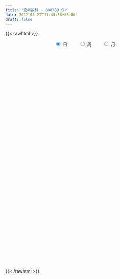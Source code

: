 ```yaml
---
title: "宏华数科 - 688789.SH"
date: 2022-06-27T17:43:58+08:00
draft: false
---
```

{{< rawhtml >}}
    <div style="text-align: center">
        <label style="padding: 1rem;"><input style="margin-right: .5rem" type="radio" name="period" value="D" checked onclick="period_change(this)">日</label>
        <label style="padding: 1rem;"><input style="margin-right: .5rem" type="radio" name="period" value="W" onclick="period_change(this)">周</label>
        <label style="padding: 1rem;"><input style="margin-right: .5rem" type="radio" name="period" value="M" onclick="period_change(this)">月</label>
    </div>
    <div id="chart" style="height: 700px;"></div> 
    <script type="text/javascript">
        const D_v = [128250.16,51802.09,30630.41,26625.49,19262.45,15544.51,17381.68,13602.27,8179.8,8929.02,8751.57,14939.7,10246.26,8905.0,8964.46,8317.22,7801.05,8973.92,8270.26,4802.23,7146.13,5305.58,7779.39,6705.02,4969.37,4316.15,5184.62,2848.93,5425.31,3551.91,2256.63,3831.51,3611.02,3700.34,3376.79,2191.85,4732.02,5009.94,2779.07,3433.5,1437.6,2734.81,1282.25,4436.18,2681.19,2756.46,3616.98,2763.8,2582.44,1617.88,1066.24,1539.66,1263.31,2581.6,1342.87,1277.7,1273.04,1572.34,2569.36,1194.12,1326.83,2703.36,3714.14,2338.25,2229.81,2330.74,1456.94,3145.63,2258.9,1551.02,1295.04,1671.75,1756.52,2705.11,1711.09,5829.51,2944.21,2188.9,1823.67,2413.7,1984.28,2064.55,1357.39,946.59,3784.31,2355.29,1642.57,2531.38,1547.92,3834.34,2776.01,2036.57,2104.83,3069.9,2637.58,2936.98,2961.56,2956.24,3490.44,3913.39,3610.81,4077.59,2588.34,1635.9,1634.0,1394.01,2122.9,3091.77,4252.18,2696.52,1091.46,1197.39,2036.45,1353.22,1244.65,2233.39,1163.65,1839.05,1630.61,2150.07,2833.74,4313.29,2086.27,3260.11,7106.99,4009.86,3414.66,2202.12,1877.39,1722.29,2009.52,1981.88,2405.18,1973.83,1396.33,1257.35,781.76,1533.76,1220.17,3782.42,2524.31,4536.24,7958.05,3536.61,3877.61,2089.23,4540.21,3589.77,1401.42,1761.45,1727.33,2478.11,3308.01,2973.05,3405.6,3304.64,1385.56,4182.44,3983.16,3752.42,3317.12,2152.73,2982.63,1436.47,1130.81,1927.48,2570.14,3500.31,2721.96,2441.79,1991.41,2227.31,3980.56,3847.04,5447.86,3405.52,2906.93,1061.85,1636.76,4026.77,1572.93,2268.79,1837.09,3229.25,2587.09,2767.7,2440.68,2116.06,897.44,1920.74,1567.77,3436.17,2783.85,2861.5,3904.33,4190.14,3235.91,4461.62,3880.55,1302.67,5118.1,4250.44,1490.93,3474.19,3714.01,2370.5,1433.97,2665.34,1479.75,2235.83,1488.91,1030.19,1637.67,795.49,2485.54,2007.72,1052.55,2838.14,3543.74,2765.03,3927.99,2031.12,1580.18,1347.88,3686.35,2268.59,2139.77,2727.83,2072.34,1387.05,1882.82,1774.14,4794.45,6708.06]
const D_histogram = [0.0,0.5143703704,1.4117081777,3.6181868794,4.5984696813,6.105729471,7.6193390431,7.9546781444,8.013568569,7.6480910518,8.2659906465,6.8452600976,5.0882292706,3.7586876819,2.2483148895,2.5940370904,3.6649113722,3.5820575681,3.3389493056,2.3680976007,2.0798032632,1.9540029258,0.6552003202,0.5876265144,0.1854532577,0.2368633233,-0.9105958559,-2.4268912412,-4.2208123165,-5.5381660249,-6.3117628621,-7.2135474378,-6.5339691313,-6.5872490341,-5.5504396395,-5.0744088651,-5.0085625226,-3.9359164586,-3.4179940858,-3.1803297999,-3.377530295,-3.4138069681,-3.4678107716,-2.3160369401,-1.3417352717,0.019593068,0.5712169969,-0.1104976049,-1.1303960528,-1.6137987682,-1.9712336484,-2.2277605159,-1.9691931796,-0.6610234489,-0.4551357055,-0.7271689396,-1.6982889783,-2.6909584674,-2.802952725,-2.9218654798,-3.364073341,-3.4605063875,-3.4102350683,-3.4300772641,-2.3937252009,-1.0626926841,-0.510951177,0.7147866124,1.4323585257,1.8479768699,1.9921777091,1.421920176,0.929561106,-0.0518765399,-0.6584119999,1.1533473064,2.2727926511,2.8165881382,2.9640130381,3.6258158359,3.5191779313,3.830209088,3.8132062076,3.5285531843,4.5974150945,5.4212977857,5.3040981182,5.9312718878,5.5337765445,4.0759612245,3.4565864688,2.4147392072,1.5707445012,1.4032411604,2.0788704945,1.9817662455,2.2024509335,1.8731043029,0.8450528417,-0.2626423749,-2.4426621507,-4.3982856571,-5.2813015273,-5.8357526874,-6.1897629938,-6.2533727649,-5.7695716079,-5.0314567183,-4.2856128468,-4.0167224255,-3.6471139552,-2.6759702539,-2.2245716155,-1.7569621267,-1.5881562214,-1.3865876153,-1.9166423656,-2.4825455978,-2.8594574055,-2.7451075137,-2.537647588,-2.7293869132,-3.0248764439,-3.0375401532,-2.9272502297,-3.2189139677,-2.9453585081,-2.4783241599,-2.2132653594,-1.755628468,-1.1092076337,-0.9571979385,-1.2216944274,-0.8952258724,-1.0558186594,-1.2479383211,-1.3715980398,-1.6801415058,-1.802488708,-2.7025442934,-3.2836619473,-3.3671903156,-2.5881650739,-1.9843812515,-1.2444242941,-0.2897823763,0.9976490172,1.5496012875,2.0312144982,2.4254623307,2.7700266497,4.1994958755,4.6028490017,4.6613544964,4.5372501232,5.0096117028,5.1310541007,4.4611870871,3.1888258652,1.741853988,0.740421869,0.0690545943,-1.0406939343,-1.6601175277,-2.2652591443,-3.0300564647,-3.4260900785,-2.4468874927,-2.1358668264,-1.8160202599,-1.6947225897,-1.451478641,-1.44756895,-1.303395498,-1.055472894,-0.78119298,-0.2783523475,0.0082540179,0.2948954288,1.2008462177,1.4766257578,1.5948744749,1.409270038,1.3907311616,1.2609186491,1.2312190008,1.1902667271,1.3318720911,1.3260006573,1.2951786203,1.2301510276,1.0951495448,0.4071385231,-0.4793921755,-0.904164043,-0.8645767185,-0.4153418815,-0.4952101636,-0.3436281369,0.0645603317,1.2578744446,2.3864716415,3.1208093307,4.1616725108,4.2974028918,4.369655845,4.0354637467,4.2640490051,4.1159328691,3.2731565731,2.0904125374,1.1711022838,0.6787716852,-0.0519993985,0.1623887222,0.880356252,1.4505647574,2.5331400045,2.9170679201,2.1158210751,1.4621521156,0.3020356402,0.1928766041,0.0757200227,-0.4029646353,-0.9794897703,-1.4591637676,-1.7864828279,-1.583539942,-1.5173084208,-1.6650521517,-1.7911435437,-2.2969371837,-2.1684924813]
const D_fast = [0.0,0.642962963,1.8932278147,5.0042532363,7.1341534585,10.1678456159,13.5862899488,15.9102985862,17.9725811531,19.5191263988,22.2035236552,22.4941081306,22.0091346213,21.6192649531,20.6709708831,21.6652023566,23.6523044814,24.4649650694,25.0565941333,24.6777668285,24.9094233068,25.2721237008,24.1371211754,24.2164539981,23.8606440559,23.9712699523,22.5961618091,20.4731436135,17.624019459,14.9221242444,12.5705866918,9.8654152566,8.9115012802,7.2114091189,6.8606086037,6.0680371618,4.8817428736,4.970409823,4.6338336743,4.0764155102,3.0348324414,2.1451040263,1.2241475298,1.7969121263,2.4357799768,3.8020065835,4.4964347617,3.7870957587,2.4845982975,1.5977458901,0.7475025978,-0.0659643988,-0.2996953573,0.8432185112,0.9353223282,0.4814968592,-0.914195424,-2.57960453,-3.3923369688,-4.2417160936,-5.52494229,-6.4865019334,-7.2887893814,-8.1661508932,-7.7282301302,-6.6628707844,-6.2388670716,-4.834432629,-3.7587710843,-2.8811585226,-2.2389132561,-2.4536907452,-2.7136595388,-3.7080663196,-4.4792047795,-2.3791086467,-0.6914651392,0.5564773825,1.4449055418,3.0131622987,3.7863188768,5.0549023056,5.991200977,6.5886862498,8.8069019336,10.9861090713,12.1949339333,14.3049256749,15.2908744677,14.8520494538,15.0968213153,14.6586588556,14.2073502748,14.3906572241,15.5860041818,15.9843414941,16.7556389156,16.8945683607,16.0777801099,14.9044242996,12.1137389861,9.0585440654,6.8552028135,4.8418134814,2.9403624266,1.3134094643,0.3548177193,-0.1649315706,-0.4904909109,-1.2257810959,-1.7679511144,-1.4657999766,-1.5705442421,-1.542175285,-1.770408435,-1.9154867327,-2.9247020745,-4.111241706,-5.2030178652,-5.7749448518,-6.201896823,-7.0759828766,-8.1276915183,-8.8997402658,-9.5212628998,-10.6176551298,-11.0804392971,-11.2329859889,-11.5212435282,-11.5025137538,-11.133394828,-11.2206846174,-11.7906047132,-11.6879426262,-12.1124900781,-12.6165943201,-13.0831535487,-13.8117323912,-14.3847017704,-15.9603934291,-17.3624265699,-18.287752517,-18.1557685438,-18.0480800343,-17.6192291505,-16.7370328266,-15.2001891789,-14.2608365867,-13.2714197514,-12.2708063363,-11.2337353548,-8.7543921601,-7.2003267835,-5.9764826648,-4.9662745071,-3.2415100018,-1.8373040788,-1.3918743206,-1.8670290761,-2.8785374564,-3.6948641081,-4.3489677343,-5.7188897464,-6.7533427218,-7.9247991245,-9.447110561,-10.6996666944,-10.3321859819,-10.5551320221,-10.6892905206,-10.9916734978,-11.1112992094,-11.4692817559,-11.6509571783,-11.6669027979,-11.5879211289,-11.1546685833,-10.8659987133,-10.5056334452,-9.2994711019,-8.6545351224,-8.1375677866,-7.970854714,-7.6417107999,-7.4562936502,-7.1781885483,-6.9215741402,-6.4470007534,-6.1213720229,-5.8283994048,-5.5858892407,-5.4471033373,-6.0333297282,-7.0397084706,-7.6905213489,-7.867078204,-7.5216788374,-7.7253496603,-7.6596746679,-7.2353461164,-5.7275633924,-4.002348285,-2.4878082632,-0.4065269553,0.8035541486,1.9682210631,2.6428949014,3.9374924111,4.8183594924,4.7938723396,4.1337314383,3.5071967557,3.1845590783,2.440788145,2.6957734463,3.6338300391,4.5666797339,6.2825399821,7.3957348777,7.1234433015,6.8353123708,5.7507048056,5.6897649205,5.5915383447,5.0121125279,4.1907149503,3.3462500111,2.5723102439,2.3793681442,2.0662725602,1.5022657915,0.9283885135,-0.1516394224,-0.5653178403]
const D_slow = [0.0,0.1285925926,0.481519637,1.3860663569,2.5356837772,4.0621161449,5.9669509057,7.9556204418,9.9590125841,11.871035347,13.9375330086,15.648848033,16.9209053507,17.8605772712,18.4226559936,19.0711652662,19.9873931092,20.8829075012,21.7176448277,22.3096692278,22.8296200436,23.3181207751,23.4819208551,23.6288274837,23.6751907982,23.734406629,23.506757665,22.9000348547,21.8448317756,20.4602902693,18.8823495538,17.0789626944,15.4454704115,13.798658153,12.4110482431,11.1424460269,9.8903053962,8.9063262816,8.0518277601,7.2567453101,6.4123627364,5.5589109944,4.6919583015,4.1129490664,3.7775152485,3.7824135155,3.9252177647,3.8975933635,3.6149943503,3.2115446583,2.7187362462,2.1617961172,1.6694978223,1.5042419601,1.3904580337,1.2086657988,0.7840935542,0.1113539374,-0.5893842439,-1.3198506138,-2.160868949,-3.0259955459,-3.878554313,-4.736073629,-5.3345049293,-5.6001781003,-5.7279158945,-5.5492192414,-5.19112961,-4.7291353925,-4.2310909653,-3.8756109212,-3.6432206448,-3.6561897797,-3.8207927797,-3.5324559531,-2.9642577903,-2.2601107558,-1.5191074962,-0.6126535373,0.2671409456,1.2246932176,2.1779947695,3.0601330655,4.2094868391,5.5648112856,6.8908358151,8.3736537871,9.7570979232,10.7760882293,11.6402348465,12.2439196483,12.6366057736,12.9874160637,13.5071336873,14.0025752487,14.5531879821,15.0214640578,15.2327272682,15.1670666745,14.5564011368,13.4568297225,12.1365043407,10.6775661689,9.1301254204,7.5667822292,6.1243893272,4.8665251476,3.7951219359,2.7909413296,1.8791628408,1.2101702773,0.6540273734,0.2147868417,-0.1822522136,-0.5288991174,-1.0080597088,-1.6286961083,-2.3435604596,-3.0298373381,-3.6642492351,-4.3465959634,-5.1028150744,-5.8622001126,-6.5940126701,-7.398741162,-8.135080789,-8.754661829,-9.3079781688,-9.7468852858,-10.0241871943,-10.2634866789,-10.5689102857,-10.7927167538,-11.0566714187,-11.368655999,-11.7115555089,-12.1315908854,-12.5822130624,-13.2578491357,-14.0787646225,-14.9205622014,-15.5676034699,-16.0636987828,-16.3748048563,-16.4472504504,-16.1978381961,-15.8104378742,-15.3026342497,-14.696268667,-14.0037620045,-12.9538880357,-11.8031757852,-10.6378371611,-9.5035246303,-8.2511217046,-6.9683581795,-5.8530614077,-5.0558549414,-4.6203914444,-4.4352859771,-4.4180223286,-4.6781958121,-5.0932251941,-5.6595399801,-6.4170540963,-7.2735766159,-7.8852984891,-8.4192651957,-8.8732702607,-9.2969509081,-9.6598205684,-10.0217128059,-10.3475616804,-10.6114299039,-10.8067281489,-10.8763162358,-10.8742527313,-10.8005288741,-10.5003173196,-10.1311608802,-9.7324422615,-9.380124752,-9.0324419616,-8.7172122993,-8.4094075491,-8.1118408673,-7.7788728445,-7.4473726802,-7.1235780251,-6.8160402682,-6.542252882,-6.4404682513,-6.5603162951,-6.7863573059,-7.0025014855,-7.1063369559,-7.2301394968,-7.316046531,-7.2999064481,-6.9854378369,-6.3888199266,-5.6086175939,-4.5681994662,-3.4938487432,-2.401434782,-1.3925688453,-0.326556594,0.7024266233,1.5207157665,2.0433189009,2.3360944718,2.5057873931,2.4927875435,2.5333847241,2.7534737871,3.1161149764,3.7493999776,4.4786669576,5.0076222264,5.3731602553,5.4486691653,5.4968883164,5.515818322,5.4150771632,5.1702047206,4.8054137787,4.3587930718,3.9629080862,3.583580981,3.1673179431,2.7195320572,2.1452977613,1.603174641]
const D_data = [['2021-07-08', 150.0, 165.5, 150.0, 183.0],['2021-07-09', 161.0, 173.56, 156.11, 175.66],['2021-07-12', 178.0, 183.01, 171.11, 183.01],['2021-07-13', 185.0, 210.0, 185.0, 214.0],['2021-07-14', 211.0, 206.86, 200.12, 217.2],['2021-07-15', 205.5, 224.99, 205.5, 225.98],['2021-07-16', 228.0, 239.5, 223.0, 256.88],['2021-07-19', 244.0, 237.0, 223.01, 247.7],['2021-07-20', 235.0, 242.3, 227.51, 244.13],['2021-07-21', 242.0, 244.0, 235.38, 249.25],['2021-07-22', 242.0, 265.25, 242.0, 265.25],['2021-07-23', 265.0, 245.7, 233.5, 265.0],['2021-07-26', 241.58, 239.98, 227.37, 246.98],['2021-07-27', 242.18, 243.0, 238.0, 263.0],['2021-07-28', 242.0, 238.03, 223.5, 245.99],['2021-07-29', 236.0, 262.76, 236.0, 263.0],['2021-07-30', 257.16, 281.0, 252.56, 286.0],['2021-08-02', 280.8, 275.05, 262.0, 280.8],['2021-08-03', 270.19, 277.98, 264.13, 298.7],['2021-08-04', 270.98, 271.0, 266.02, 283.63],['2021-08-05', 268.0, 281.15, 267.0, 299.55],['2021-08-06', 283.0, 286.98, 279.33, 297.5],['2021-08-09', 288.0, 272.8, 258.32, 288.0],['2021-08-10', 274.62, 288.39, 273.0, 295.88],['2021-08-11', 293.0, 286.61, 273.65, 293.0],['2021-08-12', 284.99, 294.9, 273.42, 296.0],['2021-08-13', 290.1, 280.0, 279.0, 298.99],['2021-08-16', 283.0, 270.12, 268.0, 283.0],['2021-08-17', 266.11, 258.18, 251.9, 273.57],['2021-08-18', 258.18, 254.81, 249.0, 265.9],['2021-08-19', 253.6, 254.0, 248.58, 262.72],['2021-08-20', 251.0, 244.98, 241.0, 258.79],['2021-08-23', 243.89, 261.0, 243.89, 263.7],['2021-08-24', 261.2, 250.33, 248.0, 261.2],['2021-08-25', 246.58, 263.66, 246.58, 265.35],['2021-08-26', 261.2, 258.15, 256.0, 263.93],['2021-08-27', 258.69, 251.93, 244.0, 260.87],['2021-08-30', 257.0, 265.39, 243.0, 267.64],['2021-08-31', 260.98, 261.01, 249.0, 265.0],['2021-09-01', 258.19, 257.99, 243.68, 260.78],['2021-09-02', 250.25, 250.99, 248.5, 255.08],['2021-09-03', 245.78, 250.5, 240.0, 257.79],['2021-09-06', 247.0, 248.0, 245.0, 251.58],['2021-09-07', 246.55, 264.4, 244.0, 265.0],['2021-09-08', 261.0, 267.04, 260.51, 268.0],['2021-09-09', 266.66, 278.24, 266.66, 280.0],['2021-09-10', 275.08, 274.07, 265.98, 276.0],['2021-09-13', 272.5, 259.0, 254.0, 273.95],['2021-09-14', 255.8, 250.18, 250.18, 262.56],['2021-09-15', 252.5, 252.21, 246.9, 259.01],['2021-09-16', 250.81, 250.49, 248.55, 254.5],['2021-09-17', 247.02, 248.75, 247.02, 255.0],['2021-09-22', 246.5, 253.8, 246.11, 259.98],['2021-09-23', 252.79, 270.38, 252.79, 276.64],['2021-09-24', 269.42, 260.43, 260.43, 269.42],['2021-09-27', 260.23, 253.97, 246.22, 264.98],['2021-09-28', 247.0, 241.0, 240.5, 253.54],['2021-09-29', 237.0, 233.7, 220.18, 241.0],['2021-09-30', 228.0, 239.5, 226.06, 239.5],['2021-10-08', 240.5, 236.35, 233.25, 243.0],['2021-10-11', 233.8, 228.0, 227.0, 240.0],['2021-10-12', 227.0, 227.76, 216.03, 231.99],['2021-10-13', 228.55, 226.22, 218.52, 246.55],['2021-10-14', 226.55, 222.06, 218.2, 229.4],['2021-10-15', 220.1, 235.0, 218.64, 241.99],['2021-10-18', 245.9, 242.95, 236.54, 245.9],['2021-10-19', 242.34, 236.85, 234.2, 245.29],['2021-10-20', 236.88, 249.4, 224.0, 251.97],['2021-10-21', 245.1, 248.4, 241.51, 251.88],['2021-10-22', 245.31, 248.3, 238.27, 251.75],['2021-10-25', 247.69, 247.32, 240.0, 252.0],['2021-10-26', 246.7, 238.0, 233.67, 246.7],['2021-10-27', 237.65, 236.5, 230.96, 238.88],['2021-10-28', 236.88, 226.2, 220.08, 240.88],['2021-10-29', 222.28, 225.77, 221.55, 229.77],['2021-11-01', 231.0, 259.03, 231.0, 264.46],['2021-11-02', 256.8, 259.22, 252.0, 269.0],['2021-11-03', 268.99, 258.19, 249.0, 268.99],['2021-11-04', 265.0, 257.15, 254.0, 265.0],['2021-11-05', 256.1, 268.29, 255.4, 270.0],['2021-11-08', 268.29, 263.01, 260.01, 275.6],['2021-11-09', 265.88, 271.86, 264.25, 281.8],['2021-11-10', 268.98, 271.86, 266.35, 274.99],['2021-11-11', 267.98, 271.01, 266.0, 274.0],['2021-11-12', 272.98, 293.89, 271.2, 299.0],['2021-11-15', 290.0, 300.68, 288.0, 303.2],['2021-11-16', 305.0, 296.0, 293.28, 306.0],['2021-11-17', 299.8, 312.32, 296.19, 313.96],['2021-11-18', 310.32, 306.0, 303.37, 315.0],['2021-11-19', 304.0, 293.0, 284.86, 310.98],['2021-11-22', 295.5, 302.5, 295.5, 309.8],['2021-11-23', 304.01, 296.76, 294.76, 306.91],['2021-11-24', 300.88, 297.5, 296.61, 311.66],['2021-11-25', 307.0, 306.26, 301.01, 318.0],['2021-11-26', 308.97, 321.5, 301.63, 323.85],['2021-11-29', 323.03, 316.98, 310.68, 323.03],['2021-11-30', 322.98, 325.02, 316.16, 331.87],['2021-12-01', 321.44, 321.58, 316.0, 329.05],['2021-12-02', 318.51, 312.39, 311.81, 324.35],['2021-12-03', 318.6, 308.0, 301.61, 318.6],['2021-12-06', 310.96, 286.67, 286.2, 310.96],['2021-12-07', 291.19, 277.51, 273.0, 294.89],['2021-12-08', 280.0, 281.19, 275.0, 284.6],['2021-12-09', 283.52, 278.57, 274.3, 283.52],['2021-12-10', 278.57, 275.2, 273.0, 281.48],['2021-12-13', 271.91, 273.9, 270.55, 277.92],['2021-12-14', 272.69, 278.05, 270.61, 279.38],['2021-12-15', 281.48, 281.0, 275.02, 291.3],['2021-12-16', 278.88, 282.0, 273.5, 288.99],['2021-12-17', 280.59, 275.91, 275.91, 289.88],['2021-12-20', 274.0, 276.16, 274.0, 283.0],['2021-12-21', 277.12, 285.02, 273.27, 285.42],['2021-12-22', 280.2, 280.53, 277.37, 284.9],['2021-12-23', 277.69, 281.69, 275.31, 286.8],['2021-12-24', 281.69, 278.33, 271.1, 282.1],['2021-12-27', 275.0, 278.5, 261.63, 280.8],['2021-12-28', 278.87, 267.0, 266.68, 280.59],['2021-12-29', 269.0, 261.62, 260.0, 269.0],['2021-12-30', 261.99, 259.0, 256.68, 264.49],['2021-12-31', 260.31, 261.81, 254.22, 264.52],['2022-01-04', 260.2, 261.25, 248.16, 261.9],['2022-01-05', 257.01, 253.6, 243.97, 258.79],['2022-01-06', 253.0, 247.99, 246.22, 255.91],['2022-01-07', 248.0, 247.48, 242.02, 256.0],['2022-01-10', 244.48, 246.0, 227.56, 250.0],['2022-01-11', 244.86, 237.0, 236.17, 254.83],['2022-01-12', 240.36, 240.45, 236.0, 245.49],['2022-01-13', 240.0, 241.5, 236.37, 244.98],['2022-01-14', 243.05, 237.78, 234.2, 243.05],['2022-01-17', 236.16, 239.2, 233.9, 245.0],['2022-01-18', 236.01, 242.0, 236.01, 247.29],['2022-01-19', 243.91, 235.69, 233.98, 244.61],['2022-01-20', 239.78, 227.8, 226.52, 239.78],['2022-01-21', 221.52, 233.0, 216.89, 234.08],['2022-01-24', 227.66, 225.0, 222.1, 234.88],['2022-01-25', 223.03, 221.12, 220.78, 227.75],['2022-01-26', 220.32, 218.42, 217.5, 224.0],['2022-01-27', 222.0, 212.0, 210.0, 222.0],['2022-01-28', 212.0, 210.0, 207.16, 216.24],['2022-02-07', 216.7, 193.82, 192.51, 216.7],['2022-02-08', 195.09, 189.44, 185.11, 196.0],['2022-02-09', 190.71, 189.13, 180.08, 194.6],['2022-02-10', 192.0, 197.26, 190.12, 202.0],['2022-02-11', 198.84, 194.72, 192.0, 202.0],['2022-02-14', 192.84, 196.46, 187.47, 202.2],['2022-02-15', 199.97, 200.79, 193.21, 200.84],['2022-02-16', 196.5, 209.0, 196.5, 215.6],['2022-02-17', 207.9, 203.51, 200.99, 209.27],['2022-02-18', 203.69, 204.65, 197.15, 206.02],['2022-02-21', 205.65, 205.58, 195.26, 205.93],['2022-02-22', 205.58, 207.0, 199.21, 207.58],['2022-02-23', 206.31, 226.29, 206.31, 229.36],['2022-02-24', 233.08, 220.17, 212.08, 233.08],['2022-02-25', 220.17, 219.22, 214.01, 224.77],['2022-02-28', 220.0, 219.01, 212.6, 223.97],['2022-03-01', 213.43, 230.0, 213.43, 231.64],['2022-03-02', 230.0, 230.2, 224.07, 230.91],['2022-03-03', 232.99, 221.73, 218.38, 237.99],['2022-03-04', 221.58, 211.2, 209.13, 229.34],['2022-03-07', 211.0, 202.92, 197.98, 215.04],['2022-03-08', 202.5, 202.21, 200.41, 209.49],['2022-03-09', 207.0, 201.5, 192.02, 207.3],['2022-03-10', 205.85, 190.13, 189.67, 208.39],['2022-03-11', 190.13, 189.8, 183.97, 191.99],['2022-03-14', 190.38, 184.31, 184.02, 190.38],['2022-03-15', 184.31, 175.6, 175.0, 186.45],['2022-03-16', 178.9, 173.5, 164.0, 179.98],['2022-03-17', 175.0, 188.88, 170.21, 188.88],['2022-03-18', 185.1, 181.0, 176.1, 186.52],['2022-03-21', 179.62, 180.0, 177.01, 185.78],['2022-03-22', 179.99, 176.0, 172.94, 179.99],['2022-03-23', 174.0, 175.9, 173.43, 182.8],['2022-03-24', 173.0, 171.0, 166.0, 178.0],['2022-03-25', 169.01, 170.6, 161.13, 170.6],['2022-03-28', 168.8, 170.52, 157.6, 170.52],['2022-03-29', 166.0, 170.0, 161.76, 170.0],['2022-03-30', 168.08, 173.0, 168.08, 179.0],['2022-03-31', 170.05, 170.77, 169.15, 174.91],['2022-04-01', 166.66, 170.9, 166.23, 172.0],['2022-04-06', 170.0, 180.98, 165.43, 190.29],['2022-04-07', 178.6, 175.89, 175.18, 181.0],['2022-04-08', 175.89, 174.8, 168.15, 181.0],['2022-04-11', 170.8, 170.65, 166.47, 172.5],['2022-04-12', 167.58, 172.0, 166.01, 172.97],['2022-04-13', 172.49, 170.0, 161.21, 173.0],['2022-04-14', 166.8, 170.6, 162.09, 170.6],['2022-04-15', 169.95, 170.06, 163.5, 170.06],['2022-04-18', 164.8, 172.5, 164.8, 173.45],['2022-04-19', 171.0, 171.0, 170.0, 174.02],['2022-04-20', 171.0, 170.6, 167.53, 172.93],['2022-04-21', 169.89, 169.93, 162.59, 169.93],['2022-04-22', 166.8, 168.49, 159.01, 168.49],['2022-04-25', 163.18, 159.0, 152.28, 165.0],['2022-04-26', 155.0, 151.28, 150.0, 156.0],['2022-04-27', 150.0, 152.0, 138.09, 152.98],['2022-04-28', 149.9, 155.08, 147.5, 160.2],['2022-04-29', 154.1, 160.02, 154.1, 162.7],['2022-05-05', 162.0, 153.0, 151.59, 167.0],['2022-05-06', 150.99, 154.72, 147.01, 155.38],['2022-05-09', 155.49, 158.3, 152.94, 158.3],['2022-05-10', 156.3, 172.0, 154.21, 173.49],['2022-05-11', 174.93, 178.0, 167.0, 184.38],['2022-05-12', 173.0, 179.47, 173.0, 182.87],['2022-05-13', 183.88, 190.33, 178.51, 191.85],['2022-05-16', 190.9, 185.0, 180.5, 195.0],['2022-05-17', 181.0, 187.83, 181.0, 189.0],['2022-05-18', 186.0, 185.13, 185.0, 190.31],['2022-05-19', 182.87, 195.11, 181.0, 196.48],['2022-05-20', 195.2, 194.0, 190.13, 197.62],['2022-05-23', 193.64, 185.73, 182.0, 193.64],['2022-05-24', 180.57, 178.38, 178.0, 185.36],['2022-05-25', 178.36, 177.6, 176.38, 180.36],['2022-05-26', 177.01, 180.21, 172.19, 183.99],['2022-05-27', 181.7, 174.51, 174.02, 183.99],['2022-05-30', 174.51, 185.36, 169.33, 190.0],['2022-05-31', 184.99, 195.0, 182.54, 197.0],['2022-06-01', 196.0, 198.0, 191.6, 199.54],['2022-06-02', 199.8, 211.0, 195.02, 212.5],['2022-06-06', 210.96, 209.0, 202.39, 222.95],['2022-06-07', 204.52, 195.71, 193.56, 207.52],['2022-06-08', 199.33, 195.79, 191.88, 201.88],['2022-06-09', 193.99, 186.0, 185.67, 194.01],['2022-06-10', 186.0, 196.71, 184.0, 197.86],['2022-06-13', 198.01, 196.89, 193.1, 199.04],['2022-06-14', 195.41, 191.39, 184.62, 195.41],['2022-06-15', 189.29, 187.5, 182.0, 192.0],['2022-06-16', 185.88, 185.58, 185.51, 190.33],['2022-06-17', 181.25, 184.65, 181.15, 188.9],['2022-06-20', 182.15, 190.2, 182.15, 190.98],['2022-06-21', 190.0, 188.51, 184.88, 194.49],['2022-06-22', 188.06, 184.81, 183.15, 193.5],['2022-06-23', 182.96, 183.37, 181.3, 185.41],['2022-06-24', 182.99, 175.6, 174.0, 186.3],['2022-06-27', 178.44, 181.0, 166.66, 181.0]]
const W_v = [180052.25,109444.54,54402.36,44233.99,34498.12,28954.55,17914.29,17612.02,15394.92,14773.06,9570.02,5187.78,6692.44,1194.12,12312.39,10743.23,9139.51,15199.99,10137.12,11911.5,12624.89,16258.61,13546.64,13557.38,6923.17,9016.77,12493.41,18611.02,10092.7,6189.37,22337.63,15498.24,12247.95,16261.4,13641.37,11850.7,14488.11,14458.92,7868.49,12861.81,9938.18,16975.73,8342.17,15636.33,11663.57,7188.09,8383.95,13848.06,12170.42,11910.8,6708.06]
const W_histogram = [0.0,4.2081367521,7.0111961818,10.6277534424,12.6692527725,12.7605648246,9.8062193418,7.7538633851,5.8219802339,5.6490517349,3.4547462174,2.4618893623,0.1874192888,-1.6368587451,-2.9647309343,-2.9701703061,-4.4262665426,-2.553848039,0.232689612,1.7550442659,4.2768302006,4.6027544727,2.2930981865,0.585890545,-0.5464264697,-2.4665163843,-4.6343304312,-6.5377344105,-7.8467479751,-9.8594619976,-11.6925879665,-11.6815630522,-10.1924994303,-9.2734992143,-9.5927233684,-9.8453419905,-10.1226396061,-9.6949485915,-8.5959642923,-7.6656296144,-6.6699974182,-6.1107702944,-5.6381593496,-2.6209816619,-0.1994467112,0.2442475333,2.9969664858,3.8051436544,3.4857944205,2.6606206333,2.4777639386]
const W_fast = [0.0,5.2601709402,9.8160294153,16.0895250365,21.2983375597,24.579790818,24.0770001706,23.9631100602,23.4867219674,24.7260564022,23.3954374391,23.0180529245,20.7904376733,18.556944953,16.4878900303,15.739908082,13.1772452099,14.4112017037,17.2559117577,19.2170274781,22.8080209629,24.2846338532,22.5482521136,20.9875171084,19.7185934762,17.1818744656,13.8554778109,10.3176402289,7.0469396706,2.5693601486,-2.1869128119,-5.0962786606,-6.1553398963,-7.5547144839,-10.2721194801,-12.9860735998,-15.794031117,-17.7900772502,-18.8400840241,-19.8261567498,-20.4980239081,-21.4664893579,-22.4034182505,-20.0414859782,-17.6698127054,-17.1650565776,-13.6630960036,-11.9036329214,-11.3515335502,-11.511552179,-11.0749678891]
const W_slow = [0.0,1.052034188,2.8048332335,5.4617715941,8.6290847872,11.8192259934,14.2707808288,16.2092466751,17.6647417336,19.0770046673,19.9406912216,20.5561635622,20.6030183844,20.1938036982,19.4526209646,18.7100783881,17.6035117524,16.9650497427,17.0232221457,17.4619832122,18.5311907623,19.6818793805,20.2551539271,20.4016265634,20.2650199459,19.6483908499,18.4898082421,16.8553746394,14.8936876457,12.4288221463,9.5056751546,6.5852843916,4.037159534,1.7187847304,-0.6793961117,-3.1407316093,-5.6713915108,-8.0951286587,-10.2441197318,-12.1605271354,-13.8280264899,-15.3557190635,-16.7652589009,-17.4205043164,-17.4703659942,-17.4093041108,-16.6600624894,-15.7087765758,-14.8373279707,-14.1721728124,-13.5527318277]
const W_data = [['2021-07-09', 150.0, 173.56, 150.0, 183.0],['2021-07-16', 178.0, 239.5, 171.11, 256.88],['2021-07-23', 244.0, 245.7, 223.01, 265.25],['2021-07-30', 241.58, 281.0, 223.5, 286.0],['2021-08-06', 280.8, 286.98, 262.0, 299.55],['2021-08-13', 288.0, 280.0, 258.32, 298.99],['2021-08-20', 283.0, 244.98, 241.0, 283.0],['2021-08-27', 243.89, 251.93, 243.89, 265.35],['2021-09-03', 257.0, 250.5, 240.0, 267.64],['2021-09-10', 247.0, 274.07, 244.0, 280.0],['2021-09-17', 272.5, 248.75, 246.9, 273.95],['2021-09-24', 246.5, 260.43, 246.11, 276.64],['2021-09-30', 260.23, 239.5, 220.18, 264.98],['2021-10-08', 240.5, 236.35, 233.25, 243.0],['2021-10-15', 233.8, 235.0, 216.03, 246.55],['2021-10-22', 245.9, 248.3, 224.0, 251.97],['2021-10-29', 247.69, 225.77, 220.08, 252.0],['2021-11-05', 231.0, 268.29, 231.0, 270.0],['2021-11-12', 268.29, 293.89, 260.01, 299.0],['2021-11-19', 290.0, 293.0, 284.86, 315.0],['2021-11-26', 295.5, 321.5, 294.76, 323.85],['2021-12-03', 323.03, 308.0, 301.61, 331.87],['2021-12-10', 310.96, 275.2, 273.0, 310.96],['2021-12-17', 271.91, 275.91, 270.55, 291.3],['2021-12-24', 274.0, 278.33, 271.1, 286.8],['2021-12-31', 275.0, 261.81, 254.22, 280.8],['2022-01-07', 260.2, 247.48, 242.02, 261.9],['2022-01-14', 244.48, 237.78, 227.56, 254.83],['2022-01-21', 236.16, 233.0, 216.89, 247.29],['2022-01-28', 227.66, 210.0, 207.16, 234.88],['2022-02-11', 216.7, 194.72, 180.08, 216.7],['2022-02-18', 192.84, 204.65, 187.47, 215.6],['2022-02-25', 205.65, 219.22, 195.26, 233.08],['2022-03-04', 220.0, 211.2, 209.13, 237.99],['2022-03-11', 211.0, 189.8, 183.97, 215.04],['2022-03-18', 190.38, 181.0, 164.0, 190.38],['2022-03-25', 179.62, 170.6, 161.13, 185.78],['2022-04-01', 168.8, 170.9, 157.6, 179.0],['2022-04-08', 170.0, 174.8, 165.43, 190.29],['2022-04-15', 170.8, 170.06, 161.21, 173.0],['2022-04-22', 164.8, 168.49, 159.01, 174.02],['2022-04-29', 163.18, 160.02, 138.09, 165.0],['2022-05-06', 162.0, 154.72, 147.01, 167.0],['2022-05-13', 155.49, 190.33, 152.94, 191.85],['2022-05-20', 190.9, 194.0, 180.5, 197.62],['2022-05-27', 193.64, 174.51, 172.19, 193.64],['2022-06-02', 174.51, 211.0, 169.33, 212.5],['2022-06-10', 210.96, 196.71, 184.0, 222.95],['2022-06-17', 198.01, 184.65, 181.15, 199.04],['2022-06-24', 182.15, 175.6, 174.0, 194.49],['2022-07-01', 178.44, 181.0, 166.66, 181.0]]
const M_v = [388133.14,106767.99,43829.21,33389.25,55772.04,53404.03,47386.5,53489.42,65658.14,49280.97,47323.42,48528.03]
const M_histogram = [0.0,-1.2757150997,-3.3782438519,-5.3845842264,-0.0030676967,-0.640904247,-4.2891361297,-5.7418130197,-9.3826813526,-11.7902961099,-10.3534660382,-9.6845249638]
const M_fast = [0.0,-1.5946438746,-4.5417335898,-7.8942200209,-2.5134704154,-3.3115330275,-8.0320489426,-10.9201790875,-16.9067177585,-22.2619065434,-23.4134429812,-25.1656331477]
const M_slow = [0.0,-0.3189287749,-1.1634897379,-2.5096357945,-2.5104027187,-2.6706287804,-3.7429128129,-5.1783660678,-7.5240364059,-10.4716104334,-13.059976943,-15.4811081839]
const M_data = [['2021-07-30', 150.0, 281.0, 150.0, 286.0],['2021-08-31', 280.8, 261.01, 241.0, 299.55],['2021-09-30', 258.19, 239.5, 220.18, 280.0],['2021-10-29', 240.5, 225.77, 216.03, 252.0],['2021-11-30', 231.0, 325.02, 231.0, 331.87],['2021-12-31', 321.44, 261.81, 254.22, 329.05],['2022-01-28', 260.2, 210.0, 207.16, 261.9],['2022-02-28', 216.7, 219.01, 180.08, 233.08],['2022-03-31', 213.43, 170.77, 157.6, 237.99],['2022-04-29', 166.66, 160.02, 138.09, 190.29],['2022-05-31', 162.0, 195.0, 147.01, 197.62],['2022-06-30', 196.0, 181.0, 166.66, 222.95]]
        const D_a = [null,null,null,null,null,null,null,null,null,null,265.25,null,null,null,223.5,null,null,null,null,null,299.55,null,null,null,null,null,null,null,null,null,null,241.0,null,null,null,null,null,null,null,null,null,null,null,null,null,280.0,null,null,null,null,null,null,null,null,null,null,null,null,null,null,null,216.03,null,null,null,null,null,null,null,null,null,null,null,null,null,null,null,null,null,null,null,null,null,null,null,null,null,null,null,null,null,null,null,null,null,null,331.87,null,null,null,null,null,null,null,null,270.55,null,null,null,289.88,null,null,null,null,null,null,null,null,null,null,null,null,null,null,227.56,null,null,null,null,null,247.29,null,null,null,null,null,null,null,null,null,null,180.08,null,null,null,null,null,null,null,null,null,null,null,null,null,null,null,237.99,null,null,null,null,null,null,null,null,164.0,null,null,null,null,182.8,null,null,null,null,null,null,null,null,null,null,null,null,null,null,null,null,null,null,null,null,null,null,138.09,null,null,null,null,null,null,null,null,null,null,null,null,null,null,null,null,null,null,null,null,null,null,null,222.95,null,null,null,null,null,null,null,null,181.15,null,null,null,null,null,null]
const W_a = [null,null,null,null,299.55,null,null,null,null,null,null,null,null,null,216.03,null,null,null,null,null,null,331.87,null,null,null,null,null,null,null,null,null,null,null,null,null,null,null,null,null,null,null,138.09,null,null,null,null,null,222.95,null,null,null]
const M_a = [null,null,null,null,331.87,null,null,null,null,138.09,null,null]
        const D_b = [[{ coord: ['2021-07-22', 265.25] }, { coord: ['2021-10-12', 241.0] }],[{ coord: ['2021-11-30', 289.88] }, { coord: ['2022-01-10', 270.55] }],[{ coord: ['2022-01-10', 237.99] }, { coord: ['2022-03-03', 227.56] }],[{ coord: ['2022-03-16', 182.8] }, { coord: ['2022-06-06', 164.0] }]]
const W_b = [[{ coord: ['2021-08-06', 299.55] }, { coord: ['2022-04-29', 216.03] }]]
const M_b = []
    </script>
{{< /rawhtml >}}